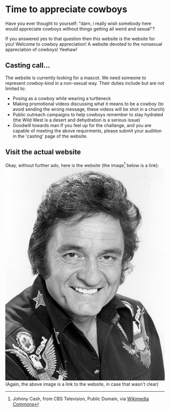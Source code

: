# Time to appreciate cowboys
Have you ever thought to yourself: "darn, i really wish somebody here would appreciate cowboys without things getting all weird and sexual"?

If you answered yes to that question then this website is the website for you! Welcome to cowboy appreciation! A website devoted to the nonsexual appreciation of cowboys! Yeehaw!

## Casting call...
The website is currently looking for a mascot. We need someone to represent cowboy-kind in a non-sexual way. Their duties include but are not limited to:
- Posing as a cowboy while wearing a turtleneck
- Making promotional videos discussing what it means to be a cowboy (to avoid sending the wrong message, these videos will be shot in a church)
- Public outreach campaigns to help cowboys remember to stay hydrated (the Wild West is a desert and dehydration is a serious issue)
- Goodwill towards man
If you feel up for the challange, and you are capable of meeting the above requirments, please submit your audiiton in the 'casting' page of the website.

## Visit the actual website
Okay, without further ado, here is the website (the image[^1] below is a link):
[![the coywboy of our times](images/cash.jpg)](https://604adrian.github.io/cowboy-appreciation/)
(Again, the above image is a link to the website, in case that wasn't clear)

[^1]: Johnny Cash, from CBS Television, Public Domain, via [Wikimedia Commons](https://commons.wikimedia.org/wiki/File:Johnny_Cash_1977.jpg)
